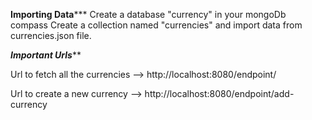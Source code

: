 ********Importing Data***********
Create a database "currency" in your mongoDb compass
Create a collection named "currencies" and import data from currencies.json file.


*********Important Urls***********

Url to fetch all the currencies --> http://localhost:8080/endpoint/

Url to create a new currency --> http://localhost:8080/endpoint/add-currency

